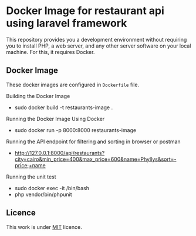 # Docker Image for restaurant api using laravel framework
This repository provides you a development environment without requiring you to install PHP, a web server, and any other server software on your local machine. For this, it requires Docker.


## Docker Image

These docker images are configured in `Dockerfile` file.

Building the Docker Image
* sudo docker build -t restaurants-image .

Running the Docker Image Using Docker
* sudo docker run -p 8000:8000 restaurants-image

Running the API endpoint for filtering and sorting in browser or postman
* http://127.0.0.1:8000/api/restaurants?city=cairo&min_price=400&max_price=600&name=Phyllys&sort=-price;+name

Running the unit test 
* sudo docker exec -it <php-fpm-container> /bin/bash
* php vendor/bin/phpunit

## Licence

This work is under [MIT](LICENCE) licence.
